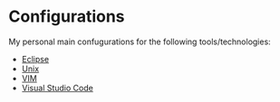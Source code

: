 # Configurations

My personal main confugurations for the following tools/technologies:

- [Eclipse](eclipse)
- [Unix](unix)
- [VIM](vim)
- [Visual Studio Code](vscode)
